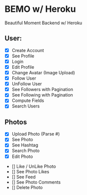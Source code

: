 # BEMO w/ Heroku

Beautiful Moment Backend w/ Heroku

## User:

- [x] Create Account
- [x] See Profile
- [x] Login
- [x] Edit Profile
- [x] Change Avatar (Image Upload)
- [x] Follow User
- [x] UnFollow User
- [x] See Followers with Pagination
- [x] See Following with Pagination
- [x] Compute Fields
- [x] Search Users

## Photos

- [x] Upload Photo (Parse #)
- [x] See Photo
- [x] See Hashtag
- [x] Search Photo
- [x] Edit Photo
- [] Like / UnLike Photo
- [] See Photo Likes
- [] See Feed
- [] See Photo Comments
- [] Delete Photo

